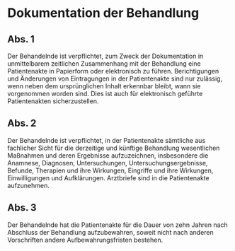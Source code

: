 # Dokumentation der Behandlung



## Abs. 1

 Der Behandelnde ist verpflichtet, zum Zweck der Dokumentation in unmittelbarem zeitlichen Zusammenhang mit der Behandlung eine Patientenakte in Papierform oder elektronisch zu führen. Berichtigungen und Änderungen von Eintragungen in der Patientenakte sind nur zulässig, wenn neben dem ursprünglichen Inhalt erkennbar bleibt, wann sie vorgenommen worden sind. Dies ist auch für elektronisch geführte Patientenakten sicherzustellen.

## Abs. 2

 Der Behandelnde ist verpflichtet, in der Patientenakte sämtliche aus fachlicher Sicht für die derzeitige und künftige Behandlung wesentlichen Maßnahmen und deren Ergebnisse aufzuzeichnen, insbesondere die Anamnese, Diagnosen, Untersuchungen, Untersuchungsergebnisse, Befunde, Therapien und ihre Wirkungen, Eingriffe und ihre Wirkungen, Einwilligungen und Aufklärungen. Arztbriefe sind in die Patientenakte aufzunehmen.

## Abs. 3

 Der Behandelnde hat die Patientenakte für die Dauer von zehn Jahren nach Abschluss der Behandlung aufzubewahren, soweit nicht nach anderen Vorschriften andere Aufbewahrungsfristen bestehen. 

